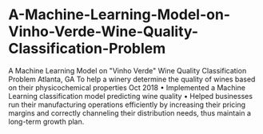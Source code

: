 # A-Machine-Learning-Model-on-Vinho-Verde-Wine-Quality-Classification-Problem
A Machine Learning Model on "Vinho Verde" Wine Quality Classification Problem Atlanta, GA 
To help a winery determine the quality of wines based on their physicochemical properties Oct 2018 
	• Implemented a Machine Learning classification model predicting wine quality 
	• Helped businesses run their manufacturing operations efficiently by increasing their pricing margins and correctly channeling their distribution needs, thus maintain a long-term growth plan.
